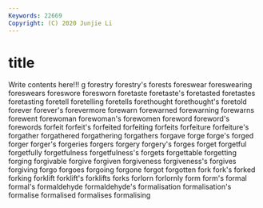 ```yaml
---
Keywords: 22669
Copyright: (C) 2020 Junjie Li
---
```


# title

Write contents here!!!
g 
forestry 
forestry's 
forests 
foreswear 
foreswearing 
foreswears 
foreswore 
foresworn 
foretaste
foretaste's 
foretasted 
foretastes 
foretasting 
foretell 
foretelling 
foretells 
forethought 
forethought's 
foretold
forever 
forever's 
forevermore 
forewarn 
forewarned 
forewarning 
forewarns 
forewent 
forewoman 
forewoman's
forewomen 
foreword 
foreword's 
forewords 
forfeit 
forfeit's 
forfeited 
forfeiting 
forfeits 
forfeiture
forfeiture's 
forgather 
forgathered 
forgathering 
forgathers 
forgave 
forge 
forge's 
forged 
forger
forger's 
forgeries 
forgers 
forgery 
forgery's 
forges 
forget 
forgetful 
forgetfully 
forgetfulness
forgetfulness's 
forgets 
forgettable 
forgetting 
forging 
forgivable 
forgive 
forgiven 
forgiveness 
forgiveness's
forgives 
forgiving 
forgo 
forgoes 
forgoing 
forgone 
forgot 
forgotten 
fork 
fork's
forked 
forking 
forklift 
forklift's 
forklifts 
forks 
forlorn 
forlornly 
form 
form's
formal 
formal's 
formaldehyde 
formaldehyde's 
formalisation 
formalisation's 
formalise 
formalised 
formalises 
formalising
